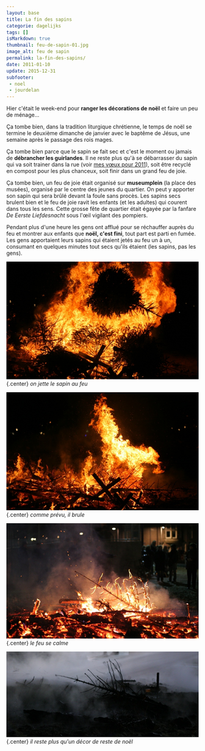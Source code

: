 ```yaml
---
layout: base
title: La fin des sapins
categorie: dagelijks
tags: []
isMarkdown: true
thumbnail: feu-de-sapin-01.jpg
image_alt: feu de sapin
permalink: la-fin-des-sapins/
date: 2011-01-10
update: 2015-12-31
subfooter:
 - noel
 - jourdelan
---
```


Hier c'était le week-end pour **ranger les décorations de noël** et faire un peu de ménage...

Ça tombe bien, dans la tradition liturgique chrétienne, le temps de noël se termine le deuxième dimanche de janvier avec le baptême de Jésus, une semaine après le passage des rois mages.

<!--excerpt-->

Ça tombe bien parce que le sapin se fait sec et c'est le moment ou jamais de **débrancher les guirlandes**. Il ne reste plus qu'à se débarrasser du sapin qui va soit trainer dans la rue (voir [mes vœux pour 2011](/bonne-annee-2011)), soit être recyclé en compost pour les plus chanceux, soit finir dans un grand feu de joie.

Ça tombe bien, un feu de joie était organisé sur **museumplein** (la place des musées), organisé par le centre des jeunes du quartier. On peut y apporter son sapin qui sera brûlé devant la foule sans procès. Les sapins secs brulent bien et le feu de joie ravit les enfants (et les adultes) qui courent dans tous les sens. Cette grosse fête de quartier était égayée par la fanfare *De Eerste Liefdesnacht* sous l'œil vigilant des pompiers.

Pendant plus d'une heure les gens ont afflué pour se réchauffer auprès du feu et montrer aux enfants que **noël, c'est fini**, tout part est parti en fumée. Les gens apportaient leurs sapins qui étaient jetés au feu un à un, consumant en quelques minutes tout secs qu'ils étaient (les sapins, pas les gens).

<!-- HTML -->
<div class="flex flex-col items-center">

![feu de sapin](feu-de-sapin-01.jpg){.center}
*on jette le sapin au feu*

![feu de sapin](feu-de-sapin-02.jpg){.center}
*comme prévu, il brule*

![feu de sapin](feu-de-sapin-03.jpg){.center}
*le feu se calme*

![feu de sapin](feu-de-sapin-04.jpg){.center}
*il reste plus qu'un décor de reste de noël*

</div>
<!-- / HTML -->
